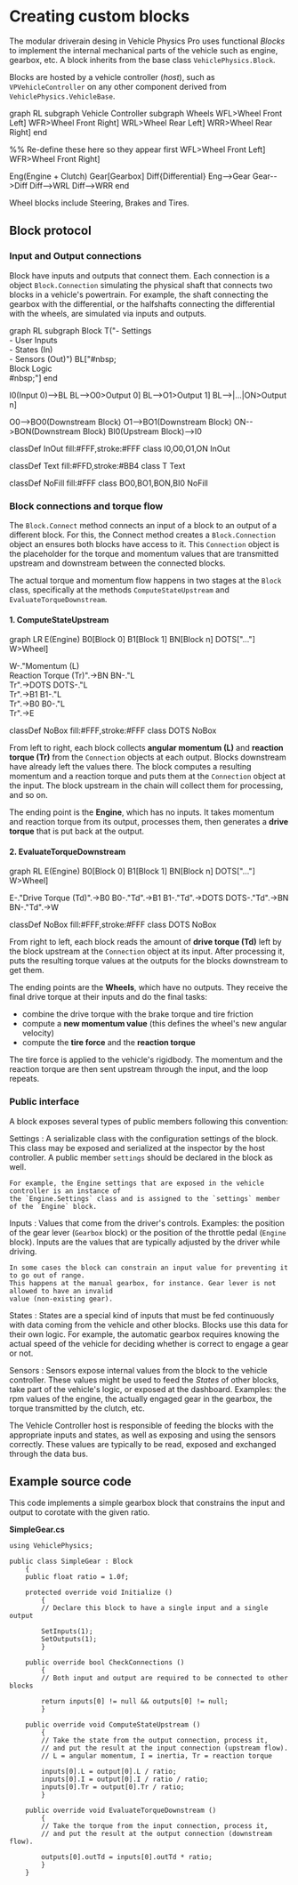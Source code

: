 # Creating custom blocks

The modular driverain desing in Vehicle Physics Pro uses functional _Blocks_ to implement the
internal mechanical parts of the vehicle such as engine, gearbox, etc. A block inherits from the
base class `VehiclePhysics.Block`.

Blocks are hosted by a vehicle controller (_host_), such as `VPVehicleController` on any other
component derived from `VehiclePhysics.VehicleBase`.

<div class="mermaid">
graph RL
subgraph Vehicle Controller
subgraph Wheels
WFL>Wheel Front Left]
WFR>Wheel Front Right]
WRL>Wheel Rear Left]
WRR>Wheel Rear Right]
end

%% Re-define these here so they appear first
WFL>Wheel Front Left]
WFR>Wheel Front Right]

Eng(Engine + Clutch)
Gear[Gearbox]
Diff{Differential}
Eng-->Gear
Gear-->Diff
Diff-->WRL
Diff-->WRR
end
</div>

Wheel blocks include Steering, Brakes and Tires.

## Block protocol

### Input and Output connections

Block have inputs and outputs that connect them. Each connection is a object `Block.Connection`
simulating the physical shaft that connects two blocks in a vehicle's powertrain. For example,
the shaft connecting the gearbox with the differential, or the halfshafts connecting the
differential with the wheels, are simulated via inputs and outputs.

<div class="mermaid">
graph RL
subgraph Block
T("- Settings<br>- User Inputs<br>- States (In)<br>- Sensors (Out)")
BL["#nbsp;<br>Block Logic<br>#nbsp;"]
end

I0(Input 0)-->BL
BL-->O0>Output 0]
BL-->O1>Output 1]
BL-->|...|ON>Output n]

O0-->BO0(Downstream Block)
O1-->BO1(Downstream Block)
ON-->BON(Downstream Block)
BI0(Upstream Block)-->I0

classDef InOut fill:#FFF,stroke:#FFF
class I0,O0,O1,ON InOut

classDef Text fill:#FFD,stroke:#BB4
class T Text

classDef NoFill fill:#FFF
class BO0,BO1,BON,BI0 NoFill
</div>

### Block connections and torque flow

The `Block.Connect` method connects an input of a block to an output of a different block. For this,
the Connect method creates a `Block.Connection` object an ensures both blocks have access to it.
This `Connection` object is the placeholder for the torque and momentum values that are transmitted
upstream and downstream between the connected blocks.

The actual torque and momentum flow happens in two stages at the `Block` class, specifically at the
methods `ComputeStateUpstream` and `EvaluateTorqueDownstream`.

#### 1. ComputeStateUpstream

<div class="mermaid">
graph LR
E(Engine)
B0[Block 0]
B1[Block 1]
BN[Block n]
DOTS["..."]
W>Wheel]

W-."Momentum (L)<br>Reaction Torque (Tr)".->BN
BN-."L<br>Tr".->DOTS
DOTS-."L<br>Tr".->B1
B1-."L<br>Tr".->B0
B0-."L<br>Tr".->E

classDef NoBox fill:#FFF,stroke:#FFF
class DOTS NoBox
</div>

From left to right, each block collects **angular momentum (L)** and **reaction torque (Tr)** from
the `Connection` objects at each output. Blocks downstream have already left the values there. The
block computes a resulting momentum and a reaction torque and puts them at the `Connection` object
at the input. The block upstream in the chain will collect them for processing, and so on.

The ending point is the **Engine**, which has no inputs. It takes momentum and reaction torque from
its output, processes them, then generates a **drive torque** that is put back at the output.

#### 2. EvaluateTorqueDownstream

<div class="mermaid">
graph RL
E(Engine)
B0[Block 0]
B1[Block 1]
BN[Block n]
DOTS["..."]
W>Wheel]

E-."Drive Torque (Td)".->B0
B0-."Td".->B1
B1-."Td".->DOTS
DOTS-."Td".->BN
BN-."Td".->W

classDef NoBox fill:#FFF,stroke:#FFF
class DOTS NoBox
</div>

From right to left, each block reads the amount of **drive torque (Td)** left by the block upstream
at the `Connection` object at its input. After processing it, puts the resulting torque values at
the outputs for the blocks downstream to get them.

The ending points are the **Wheels**, which have no outputs. They receive the final drive torque
at their inputs and do the final tasks:

- combine the drive torque with the brake torque and tire friction
- compute a **new momentum value** (this defines the wheel's new angular velocity)
- compute the **tire force** and the **reaction torque**

The tire force is applied to the vehicle's rigidbody. The momentum and the reaction torque are then
sent upstream through the input, and the loop repeats.

### Public interface

A block exposes several types of public members following this convention:

Settings
:	A serializable class with the configuration settings of the block. This class may be exposed
	and serialized at the inspector by the host controller. A public member `settings` should be
	declared in the block as well.

	For example, the Engine settings that are exposed in the vehicle controller is an instance of
	the `Engine.Settings` class and is assigned to the `settings` member of the `Engine` block.

Inputs
:	Values that come from the driver's controls. Examples: the position of the gear lever
	(`Gearbox` block) or the position of the throttle pedal (`Engine` block). Inputs are
	the values that are typically adjusted by the driver while driving.

	In some cases the block can constrain an input value for preventing it to go out of range.
	This happens at the manual gearbox, for instance. Gear lever is not allowed to have an invalid
	value (non-existing gear).

States
:	States are a special kind of inputs that must be fed continuously with data coming from the
	vehicle and other blocks. Blocks use this data for their own logic. For example, the
	automatic gearbox requires knowing the actual speed of the vehicle for deciding whether is
	correct to engage a gear or not.

Sensors
:	Sensors expose internal values from the block to the vehicle controller. These values might
	be used to feed the _States_ of other blocks, take part of the vehicle's logic, or exposed at
	the dashboard.
	Examples: the rpm values of the engine, the actually engaged gear in the gearbox, the torque
	transmitted by the clutch, etc.

The Vehicle Controller host is responsible of feeding the blocks with the appropriate inputs and
states, as well as exposing and using the sensors correctly. These values are typically to be
read, exposed and exchanged through the data bus.

## Example source code

This code implements a simple gearbox block that constrains the input and output to corotate
with the given ratio.

**SimpleGear.cs**
```
using VehiclePhysics;

public class SimpleGear : Block
	{
	public float ratio = 1.0f;

	protected override void Initialize ()
		{
		// Declare this block to have a single input and a single output

		SetInputs(1);
		SetOutputs(1);
		}

	public override bool CheckConnections ()
		{
		// Both input and output are required to be connected to other blocks

		return inputs[0] != null && outputs[0] != null;
		}

	public override void ComputeStateUpstream ()
		{
		// Take the state from the output connection, process it,
		// and put the result at the input connection (upstream flow).
		// L = angular momentum, I = inertia, Tr = reaction torque

		inputs[0].L = output[0].L / ratio;
		inputs[0].I = output[0].I / ratio / ratio;
		inputs[0].Tr = output[0].Tr / ratio;
		}

	public override void EvaluateTorqueDownstream ()
		{
		// Take the torque from the input connection, process it,
		// and put the result at the output connection (downstream flow).

		outputs[0].outTd = inputs[0].outTd * ratio;
		}
	}
```